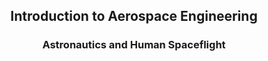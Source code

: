 <h2 align="center"> Introduction to Aerospace Engineering </h2>
<h3 align="center"> Astronautics and Human Spaceflight  </b> </h3>

 
